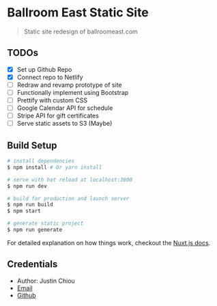 # Ballroom East Static Site

> Static site redesign of ballroomeast.com

## TODOs

- [x] Set up Github Repo
- [x] Connect repo to Netlify
- [ ] Redraw and revamp prototype of site
- [ ] Functionally implement using Bootstrap
- [ ] Prettify with custom CSS
- [ ] Google Calendar API for schedule
- [ ] Stripe API for gift certificates
- [ ] Serve static assets to S3 (Maybe)

## Build Setup

``` bash
# install dependencies
$ npm install # Or yarn install

# serve with hot reload at localhost:3000
$ npm run dev

# build for production and launch server
$ npm run build
$ npm start

# generate static project
$ npm run generate
```

For detailed explanation on how things work, checkout the [Nuxt.js docs](https://github.com/nuxt/nuxt.js).

## Credentials

- Author: Justin Chiou
- [Email](mailto:chiou.kai@gmail.com)
- [Github](https://github.com/shadowlion)